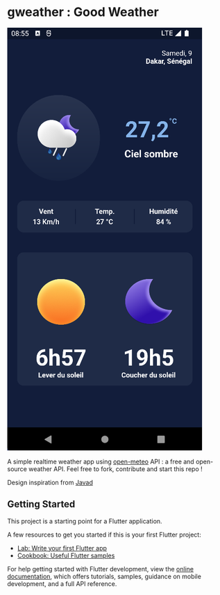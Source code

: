 # gweather : Good Weather
![Demo Image](/demo/demo.png)

A simple realtime weather app using [open-meteo](https://open-meteo.com/) API : a free and open-source weather API. Feel free to fork, contribute and start this repo !

Design inspiration from [Javad](https://dribbble.com/shots/19319195/attachments/14464434?mode=media)

## Getting Started

This project is a starting point for a Flutter application.

A few resources to get you started if this is your first Flutter project:

- [Lab: Write your first Flutter app](https://docs.flutter.dev/get-started/codelab)
- [Cookbook: Useful Flutter samples](https://docs.flutter.dev/cookbook)

For help getting started with Flutter development, view the
[online documentation](https://docs.flutter.dev/), which offers tutorials,
samples, guidance on mobile development, and a full API reference.
